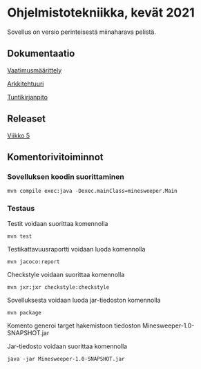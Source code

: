 # Ohjelmistotekniikka, kevät 2021

Sovellus on versio perinteisestä miinaharava pelistä. 

## Dokumentaatio 

[Vaatimusmäärittely](/documentation/maarittelydokumentti.md)

[Arkkitehtuuri](/documentation/arkkitehtuuri.md)

[Tuntikirjanpito](/documentation/tuntikirjanpito.md)

## Releaset

[Viikko 5](https://github.com/LiljaTom/minesweeper/releases)

## Komentorivitoiminnot

### Sovelluksen koodin suorittaminen

```
mvn compile exec:java -Dexec.mainClass=minesweeper.Main
```

### Testaus

Testit voidaan suorittaa komennolla

```
mvn test
```

Testikattavuusraportti voidaan luoda komennolla

```
mvn jacoco:report
```

Checkstyle voidaan suorittaa komennolla

```
mvn jxr:jxr checkstyle:checkstyle
```
Sovelluksesta voidaan luoda jar-tiedoston komennolla 

```
mvn package
```
Komento generoi target hakemistoon tiedoston Minesweeper-1.0-SNAPSHOT.jar

Jar-tiedosto voidaan suorittaa komennolla 
```
java -jar Minesweeper-1.0-SNAPSHOT.jar
```